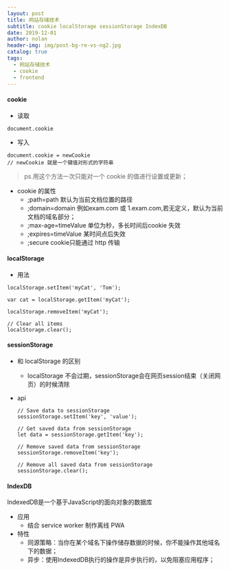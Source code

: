 ```yaml
---
layout: post
title: 网站存储技术
subtitle: cookie localStorage sessionStorage IndexDB
date: 2019-12-01
author: nolan
header-img: img/post-bg-re-vs-ng2.jpg
catalog: true
tags:
  - 网站存储技术
  - cookie
  - frontend
---
```


####    cookie
-   读取

```
document.cookie
```

-   写入

```
document.cookie = newCookie
// newCookie 就是一个键值对形式的字符串
```
>ps.用这个方法一次只能对一个 cookie 的值进行设置或更新；

-   cookie 的属性
    -   ;path=path 默认为当前文档位置的路径
    -   ;domain=domain  例如exam.com 或 1.exam.com,若无定义，默认为当前文档的域名部分；
    -   ;max-age=timeValue 单位为秒，多长时间后cookie 失效
    -   ;expires=timeValue 某时间点后失效
    -   ;secure cookie只能通过 http 传输

####    localStorage
-   用法

```
localStorage.setItem('myCat', 'Tom');

var cat = localStorage.getItem('myCat');

localStorage.removeItem('myCat');

// Clear all items
localStorage.clear();
```


####    sessionStorage 
-   和 localStorage 的区别
    -   localStorage 不会过期，sessionStorage会在网页session结束（关闭网页）的时候清除
-   api
    
    ```
    // Save data to sessionStorage
    sessionStorage.setItem('key', 'value');
    
    // Get saved data from sessionStorage
    let data = sessionStorage.getItem('key');
    
    // Remove saved data from sessionStorage
    sessionStorage.removeItem('key');
    
    // Remove all saved data from sessionStorage
    sessionStorage.clear();
    ```
   
####    IndexDB
IndexedDB是一个基于JavaScript的面向对象的数据库
-   应用
    -   结合 service worker 制作离线 PWA
-   特性
    -   同源策略：当你在某个域名下操作储存数据的时候，你不能操作其他域名下的数据；
    -   异步：使用IndexedDB执行的操作是异步执行的，以免阻塞应用程序；
